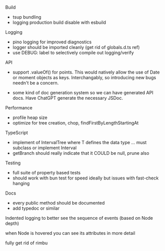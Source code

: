 Build

- tsup bundling
- logging production build disable with esbuild

Logging

- pino logging for improved diagnostics
- logger should be imported cleanly (get rid of globals.d.ts ref)
- use DEBUG: label to selectively compile out logging/verify

API

- support .valueOf() for points. This would natively allow the use of Date
  or moment objects as keys. Interchangably, so introducing new bugs needn't be
  a concern.

- some kind of doc generation system so we can have generated API docs. Have ChatGPT generate the necessary JSDoc.

Performance

- profile heap size
- optimize for tree creation, chop, findFirstByLengthStartingAt

TypeScript

- implement of IntervalTree<T> where T defines the data type ... must subclass or implement Interval
- getBranch should really indicate that it COULD be null, prune also

Testing

- full suite of property based tests
- should work with bun test for speed ideally but issues with fast-check hanging

Docs
- every public method should be documented
- add typedoc or similar


Indented logging to better see the sequence of events (based on Node depth)

<Node xCenter=123><spaces by depth><message><attributes>

when Node is hovered you can see its attributes in more detail


fully get rid of rimbu
